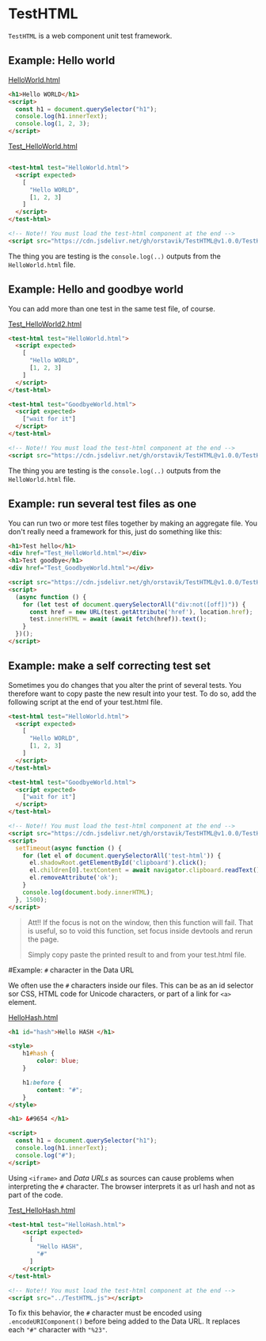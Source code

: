 # TestHTML

`TestHTML` is a web component unit test framework.

## Example: Hello world

[HelloWorld.html](demo/HelloWorld.html)

```html
<h1>Hello WORLD</h1>
<script>
  const h1 = document.querySelector("h1");
  console.log(h1.innerText);
  console.log(1, 2, 3);
</script>
```

[Test_HelloWorld.html](demo/Test_HelloWorld.html)

```html

<test-html test="HelloWorld.html">
  <script expected>
    [
      "Hello WORLD",
      [1, 2, 3]
    ]
  </script>
</test-html>

<!-- Note!! You must load the test-html component at the end -->
<script src="https://cdn.jsdelivr.net/gh/orstavik/TestHTML@v1.0.0/TestHTML.js"></script>
```

The thing you are testing is the `console.log(..)` outputs from the `HelloWorld.html` file.

## Example: Hello and goodbye world

You can add more than one test in the same test file, of course.

[Test_HelloWorld2.html](demo/Test_HelloWorld2.html)

```html
<test-html test="HelloWorld.html">
  <script expected>
    [
      "Hello WORLD",
      [1, 2, 3]
    ]
  </script>
</test-html>

<test-html test="GoodbyeWorld.html">
  <script expected>
    ["wait for it"]
  </script>
</test-html>

<!-- Note!! You must load the test-html component at the end -->
<script src="https://cdn.jsdelivr.net/gh/orstavik/TestHTML@v1.0.0/TestHTML.js"></script>
```

The thing you are testing is the `console.log(..)` outputs from the `HelloWorld.html` file.

## Example: run several test files as one

You can run two or more test files together by making an aggregate file. You don't really need a framework for this, just do something like this:

```html
<h1>Test hello</h1>
<div href="Test_HelloWorld.html"></div>
<h1>Test goodbye</h1>
<div href="Test_GoodbyeWorld.html"></div>

<script src="https://cdn.jsdelivr.net/gh/orstavik/TestHTML@v1.0.0/TestHTML.js"></script>
<script>
  (async function () {
    for (let test of document.querySelectorAll("div:not([off])")) {
      const href = new URL(test.getAttribute('href'), location.href);
      test.innerHTML = await (await fetch(href)).text();
    }
  })();
</script>
```

## Example: make a self correcting test set

Sometimes you do changes that you alter the print of several tests. You therefore want to copy paste the new result into your test. To do so, add the following script at the end of your test.html file. 

```html
<test-html test="HelloWorld.html">
  <script expected>
    [
      "Hello WORLD",
      [1, 2, 3]
    ]
  </script>
</test-html>

<test-html test="GoodbyeWorld.html">
  <script expected>
    ["wait for it"]
  </script>
</test-html>

<!-- Note!! You must load the test-html component at the end -->
<script src="https://cdn.jsdelivr.net/gh/orstavik/TestHTML@v1.0.0/TestHTML.js"></script>
<script>
  setTimeout(async function () {
    for (let el of document.querySelectorAll('test-html')) {
      el.shadowRoot.getElementById('clipboard').click();
      el.children[0].textContent = await navigator.clipboard.readText();
      el.removeAttribute('ok');
    }
    console.log(document.body.innerHTML);
  }, 1500);
</script>
```

> Att!! If the focus is not on the window, then this function will fail. That is useful, so to void this function, set focus inside devtools and rerun the page.
> 
> Simply copy paste the printed result to and from your test.html file. 


#Example:  `#` character in the Data URL

We often use the `#` characters inside our files. This can be as an id selector sor CSS, HTML code for Unicode characters, or part of a link for `<a>` element.
 
[HelloHash.html](demo/HelloHash.html)

```html
<h1 id="hash">Hello HASH </h1>

<style>
    h1#hash {
        color: blue;
    }

    h1:before {
        content: "#";
    }
</style>

<h1> &#9654 </h1>

<script>
  const h1 = document.querySelector("h1");
  console.log(h1.innerText);
  console.log("#");
</script>
```
 Using `<iframe>` and _Data URLs_ as sources can cause problems when interpreting the `#` character.  The browser interprets it as url hash and not as part of the code. 
 
[Test_HelloHash.html](demo/Test_HelloHash.html)

```html
<test-html test="HelloHash.html">
    <script expected>
      [
        "Hello HASH",
        "#"
      ]
    </script>
</test-html>

<!-- Note!! You must load the test-html component at the end -->
<script src="../TestHTML.js"></script>
```

 To fix this behavior, the `#` character must be encoded using `.encodeURIComponent()` before being added to the Data URL. It replaces each `"#"` character with `"%23"`.
